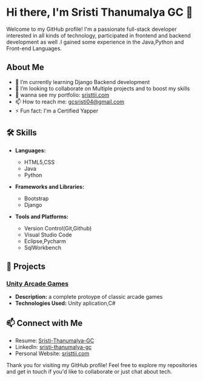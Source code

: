 # Hi there, I'm Sristi Thanumalya GC 👋

Welcome to my GitHub profile! I'm a passionate full-stack developer interested in all kinds of technology, participated in frontend and backend development as well .I gained some experience in the Java,Python and Front-end Languages.

## About Me

- 🌱 I’m currently learning Django Backend development
- 👯 I’m looking to collaborate on Multiple projects and to boost my skills
- 💬 wanna see my portfolio: [sristtii.com](https://sristtiii.netlify.app/)
- 📫 How to reach me: [gcsristi04@gmail.com](mailto:gcsristi04@example.com)
- ⚡ Fun fact: I'm a Certified Yapper

## 🛠 Skills

- **Languages:**
  - HTML5,CSS
  - Java
  - Python

- **Frameworks and Libraries:**
  - Bootstrap
  - Django

- **Tools and Platforms:**
  -  Version Control(Git,Github)
  -  Visual Studio Code
  -  Eclipse,Pycharm
  -  SqlWorkbench

## 📂 Projects

### [Unity Arcade Games](https://github.com/sristtii?tab=repositories)
- **Description:** a complete protoype of classic arcade games
- **Technologies Used:** Unity aplication,C#
  
## 📫 Connect with Me

- Resume: [Sristi-Thanumalya-GC](https://drive.google.com/file/d/1xPplM1l3O8D8Usmu7MZuzf2k6qxM3kzY/view?usp=drive_link)
- LinkedIn: [sristi-thanumalya-gc](https://www.linkedin.com/in/sristi-thanumalya-gc-817863293/)
- Personal Website: [sristtii.com](https://sristtiii.netlify.app/)

 Thank you for visiting my GitHub profile! 
 Feel free to explore my repositories and get in touch if you'd like to collaborate or just chat about tech.

